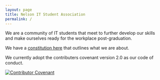 ```yaml
---
layout: page
title: Nelson IT Student Association
permalink: /
---
```


We are a community of IT students that meet to further develop our skills and make ourselves ready for the workplace post-graduation.


We have a [constitution here](#link) that outlines what we are about.

We currently adopt the contributers covenant version 2.0 as our code of conduct.

[![Contributor Covenant](https://img.shields.io/badge/Contributor%20Covenant-v2.0%20adopted-ff69b4.svg)](https://www.contributor-covenant.org/version/2/0/code_of_conduct/)
